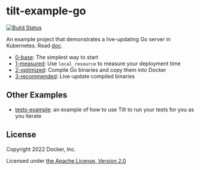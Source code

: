 # tilt-example-go

[![Build Status](https://circleci.com/gh/tilt-dev/tilt-example-go/tree/master.svg?style=shield)](https://circleci.com/gh/tilt-dev/tilt-example-go)

An example project that demonstrates a live-updating Go server in Kubernetes. Read [doc](https://docs.tilt.dev/example_go.html).

- [0-base](0-base): The simplest way to start
- [1-measured](1-measured): Use `local_resource` to measure your deployment time
- [2-optimized](2-optimized): Compile Go binaries and copy them into Docker
- [3-recommended](3-recommended): Live-update compiled binaries

## Other Examples
- [tests-example](tests-example): an example of how to use Tilt to run your tests for you as you iterate

## License

Copyright 2022 Docker, Inc.

Licensed under [the Apache License, Version 2.0](LICENSE)
